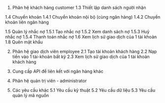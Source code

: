 1. Phân hệ khách hàng customer
1.3 Thiết lập danh sách người nhận

1.4 Chuyển khoản
	1.4.1 Chuyển khoản nội bộ (cùng ngân hàng)
	1.4.2 Chuyển khoản liên ngân hàng

1.5 Quản lý nhắc nợ
1.5.1 Tạo nhắc nợ
	1.5.2 Xem danh sách nợ
	1.5.3 Huỷ nhắc nợ
	1.5.4 Thanh toán nhắc nợ
1.6 Xem lịch sử giao dịch của 1 tài khoản
1.8 Quên mật khẩu

2. Phân hệ giao dịch viên employee
	2.1 Tạo tài khoản khách hàng
	2.2 Nạp tiền vào 1 tài-khoản bất kỳ
	2.3 Xem lịch sử giao dịch của 1 tài khoản khách hàng

3. Cung cấp API để liên kết với ngân hàng khác
4. Phân hệ quản trị viên - administrator
5. Các yêu cầu khác
	5.1 Yêu cầu kỹ thuật
	5.2 Yêu cầu dữ liệu
	5.3 Yêu cầu quản lý mã nguồn